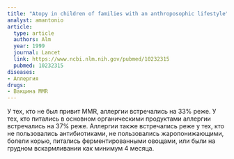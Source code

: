 ```yaml
---
title: "Atopy in children of families with an anthroposophic lifestyle"
analyst: amantonio
article:
  type: article
  authors: Alm
  year: 1999
  journal: Lancet
  link: https://www.ncbi.nlm.nih.gov/pubmed/10232315
  pubmed: 10232315
diseases:
- Аллергия
drugs:
- Вакцина MMR
---
```


У тех, кто не был привит MMR, аллергии встречались на 33% реже. У тех, кто питались в основном органическими продуктами аллергии встречались на 37% реже.
Аллергии также встречались реже у тех, кто не пользовались антибиотиками, не пользовались жаропонижающими, болели корью, питались ферментированными овощами, или были на грудном вскармливании как минимум 4 месяца.

